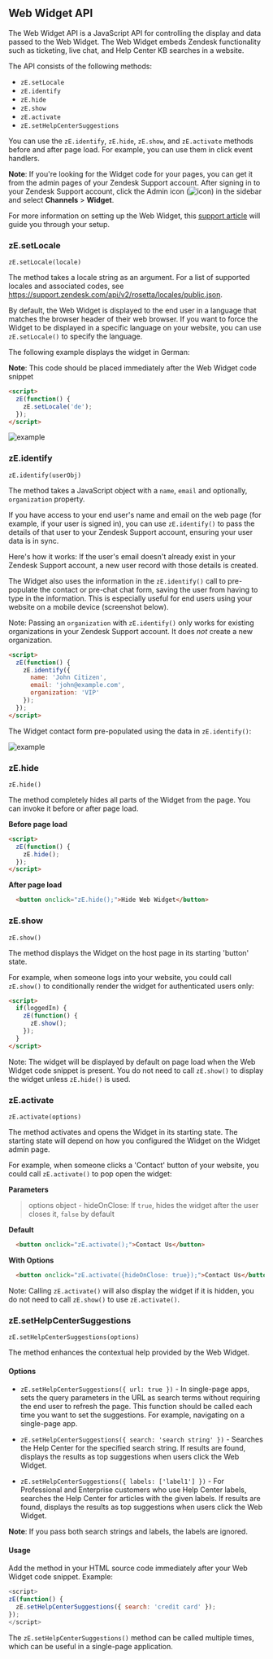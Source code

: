 ## Web Widget API

The Web Widget API is a JavaScript API for controlling the display and data passed to the Web Widget. The Web Widget embeds Zendesk functionality such as ticketing, live chat, and Help Center KB searches in a website.

The API consists of the following methods:

* `zE.setLocale`
* `zE.identify`
* `zE.hide`
* `zE.show`
* `zE.activate`
* `zE.setHelpCenterSuggestions`

You can use the `zE.identify`, `zE.hide`, `zE.show`, and `zE.activate` methods before and after page load. For example, you can use them in click event handlers.

**Note**: If you're looking for the Widget code for your pages, you can get it from the admin pages of your Zendesk Support account. After signing in to your Zendesk Support account, click the Admin icon (![icon](https://zen-marketing-documentation.s3.amazonaws.com/docs/en/manage_icon.png)) in the sidebar and select **Channels** >  **Widget**.

For more information on setting up the Web Widget, this [support article](https://support.zendesk.com/hc/en-us/articles/203908456-Using-Web-Widget-to-embed-customer-service-in-your-website) will guide you through your setup.

### zE.setLocale

`zE.setLocale(locale)`

The method takes a locale string as an argument. For a list of supported locales and associated codes, see <https://support.zendesk.com/api/v2/rosetta/locales/public.json>.

By default, the Web Widget is displayed to the end user in a language that matches the browser header of their web browser. If you want to force the Widget to be displayed in a specific language on your website, you can use `zE.setLocale()` to specify the language.

The following example displays the widget in German:

**Note**: This code should be placed immediately after the Web Widget code snippet

```html
<script>
  zE(function() {
    zE.setLocale('de');
  });
</script>
```

![example](https://zen-marketing-documentation.s3.amazonaws.com/docs/en/widget_api_locale.png)

### zE.identify

`zE.identify(userObj)`

The method takes a JavaScript object with a `name`, `email` and optionally, `organization` property.

If you have access to your end user's name and email on the web page (for example, if your user is signed in), you can use `zE.identify()` to pass the details of that user to your Zendesk Support account, ensuring your user data is in sync.

Here's how it works: If the user's email doesn't already exist in your Zendesk Support account, a new user record with those details is created.

The Widget also uses the information in the `zE.identify()` call to pre-populate the contact or pre-chat chat form, saving the user from having to type in the information. This is especially useful for end users using your website on a mobile device (screenshot below).

Note: Passing an `organization` with `zE.identify()` only works for existing organizations in your Zendesk Support account. It does *not* create a new organization.

```html
<script>
  zE(function() {
    zE.identify({
      name: 'John Citizen',
      email: 'john@example.com',
      organization: 'VIP'
    });
  });
</script>
```

The Widget contact form pre-populated using the data in `zE.identify()`:

![example](https://zen-marketing-documentation.s3.amazonaws.com/docs/en/widget_api_identify.png)

### zE.hide

`zE.hide()`

The method completely hides all parts of the Widget from the page. You can invoke it before or after page load.

**Before page load**

```html
<script>
  zE(function() {
    zE.hide();
  });
</script>
```

**After page load**

```html
  <button onclick="zE.hide();">Hide Web Widget</button>
```
### zE.show

`zE.show()`

The method displays the Widget on the host page in its starting 'button' state.

For example, when someone logs into your website, you could call `zE.show()` to conditionally render the widget for authenticated users only:

```html
<script>
  if(loggedIn) {
    zE(function() {
      zE.show();
    });
  }
</script>
```

Note: The widget will be displayed by default on page load when the Web Widget code snippet is present. You do not need to call `zE.show()` to display the widget unless `zE.hide()` is used.

### zE.activate

`zE.activate(options)`

The method activates and opens the Widget in its starting state. The starting state will depend on how you configured the Widget on the Widget admin page.

For example, when someone clicks a 'Contact' button of your website, you could call `zE.activate()` to pop open the widget:

**Parameters**
> options object -  hideOnClose: If `true`, hides the widget after the user closes it, `false` by default

**Default**

```html
  <button onclick="zE.activate();">Contact Us</button>
```

**With Options**

```html
  <button onclick="zE.activate({hideOnClose: true});">Contact Us</button>
```

Note: Calling `zE.activate()` will also display the widget if it is hidden, you do not need to call `zE.show()` to use `zE.activate()`.

### zE.setHelpCenterSuggestions

`zE.setHelpCenterSuggestions(options)`

The method enhances the contextual help provided by the Web Widget.

#### Options

* `zE.setHelpCenterSuggestions({ url: true })` - In single-page apps, sets the query parameters in the URL as search terms without requiring the end user to refresh the page. This function should be called each time you want to set the suggestions. For example, navigating on a single-page app.

* `zE.setHelpCenterSuggestions({ search: 'search string' })` - Searches the Help Center for the specified search string. If results are found, displays the results as top suggestions when users click the Web Widget.

* `zE.setHelpCenterSuggestions({ labels: ['label1'] })` -  For Professional and Enterprise customers who use Help Center labels, searches the Help Center for articles with the given labels. If results are found, displays the results as top suggestions when users click the Web Widget.

**Note**: If you pass both search strings and labels, the labels are ignored.

#### Usage

Add the method in your HTML source code immediately after your Web Widget code snippet. Example:

```javascript
<script>
zE(function() {
  zE.setHelpCenterSuggestions({ search: 'credit card' });
});
</script>
```

The `zE.setHelpCenterSuggestions()` method can be called multiple times, which can be useful in a single-page application.
